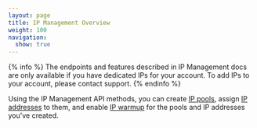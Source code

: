 ```yaml
---
layout: page
title: IP Management Overview
weight: 100
navigation:
  show: true
---
```


{% info %}
The endpoints and features described in IP Management docs are 
only available if you have dedicated IPs for your account. 
To add IPs to your account, please contact support.
{% endinfo %}

Using the IP Management API methods, you can create [IP pools]({{root_url}}/API_Reference/Web_API_v3/IP_Management/ip_pools.html), assign
[IP addresses]({{root_url}}/API_Reference/Web_API_v3/IP_Management/ip_addresses.html) to them, and enable [IP warmup]({{root_url}}/API_Reference/Web_API_v3/IP_Management/ip_warmup.html) for the pools
and IP addresses you've created.
